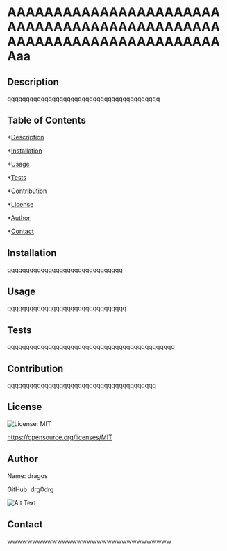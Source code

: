 # AAAAAAAAAAAAAAAAAAAAAAAAAAAAAAAAAAAAAAAAAAAAAAAAAAAAAAAAAAAAAAAAAAAAAAaa
    

## Description 
    
qqqqqqqqqqqqqqqqqqqqqqqqqqqqqqqqqqqqqqqqq
    

## Table of Contents
    
*[Description](#description)
    
*[Installation](#installation)
    
*[Usage](#usage)
    
*[Tests](#tests)
    
*[Contribution](#contribution)
    
*[License](#badgeURL)
    
*[Author](#name)
    
*[Contact](#contact)
    

## Installation
    
qqqqqqqqqqqqqqqqqqqqqqqqqqqqqqq
    

## Usage
    
qqqqqqqqqqqqqqqqqqqqqqqqqqqqqqqq
    

## Tests
    
qqqqqqqqqqqqqqqqqqqqqqqqqqqqqqqqqqqqqqqqqqqqq
    

## Contribution
    
qqqqqqqqqqqqqqqqqqqqqqqqqqqqqqqqqqqqqqqq
    

## License
![License: MIT](https://img.shields.io/badge/License-MIT-yellow.svg)
    

https://opensource.org/licenses/MIT
    

## Author
    

 Name: dragos
    

 GitHub: drg0drg
    

 ![Alt Text](https://avatars1.githubusercontent.com/u/60710786?v=4)
    

## Contact
wwwwwwwwwwwwwwwwwwwwwwwwwwwwwwwww